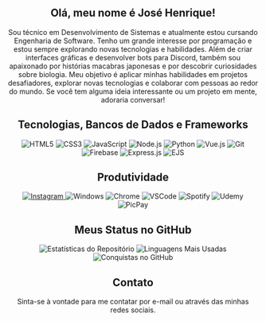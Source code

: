 <h2 align="center">Olá, meu nome é José Henrique!</h2>
<p align="center">Sou técnico em Desenvolvimento de Sistemas e atualmente estou cursando Engenharia de Software. Tenho um grande interesse por programação e estou sempre explorando novas tecnologias e habilidades. Além de criar interfaces gráficas e desenvolver bots para Discord, também sou apaixonado por histórias macabras japonesas e por descobrir curiosidades sobre biologia. Meu objetivo é aplicar minhas habilidades em projetos desafiadores, explorar novas tecnologias e colaborar com pessoas ao redor do mundo. Se você tem alguma ideia interessante ou um projeto em mente, adoraria conversar!</p>

<h2 align="center">Tecnologias, Bancos de Dados e Frameworks</h2>
<p align="center">
  <img src="https://img.shields.io/badge/HTML5-101010?style=for-the-badge&logo=html5&logoColor=e34f26" alt="HTML5"/>
  <img src="https://img.shields.io/badge/CSS3-101010?style=for-the-badge&logo=css3&logoColor=00afe1" alt="CSS3"/>
  
  <img src="https://img.shields.io/badge/JavaScript-101010?style=for-the-badge&logo=javascript&logoColor=f7df1e" alt="JavaScript"/>
  <img src="https://img.shields.io/badge/Node.js-101010?style=for-the-badge&logo=node.js&logoColor=6cc24a" alt="Node.js"/>
  <img src="https://img.shields.io/badge/Python-101010?style=for-the-badge&logo=python&logoColor=2a4e6c" alt="Python"/>
  
  <img src="https://img.shields.io/badge/Vue.js-101010?style=for-the-badge&logo=vue.js&logoColor=42b883" alt="Vue.js"/>
  <img src="https://img.shields.io/badge/Git-101010?style=for-the-badge&logo=git&logoColor=c9510c" alt="Git"/>
  
  <img src="https://img.shields.io/badge/Firebase-101010?style=for-the-badge&logo=firebase&logoColor=e66000" alt="Firebase"/>
  <img src="https://img.shields.io/badge/Express.js-101010?style=for-the-badge&logo=express&logoColor=white" alt="Express.js"/>
  <img src="https://img.shields.io/badge/EJS-101010?style=for-the-badge&logo=ejs&logoColor=ffd400" alt="EJS"/>
</p>

<h2 align="center">Produtividade</h2>
<p align="center">
  <a href="https://instagram.com/henrilima.llsh" target="_blank">
    <img src="https://img.shields.io/badge/Instagram-101010?style=for-the-badge&logo=instagram&logoColor=E4405F" alt="Instagram"/>
  </a>
  <img src="https://img.shields.io/badge/Windows-101010?style=for-the-badge&logo=windows&logoColor=0078D6" alt="Windows"/>
  <img src="https://img.shields.io/badge/Chrome-101010?style=for-the-badge&logo=google-chrome&logoColor=f2f2f2" alt="Chrome"/>
  <img src="https://img.shields.io/badge/Visual_Studio_Code-101010?style=for-the-badge&logo=vs-code&logoColor=f2f2f2" alt="VSCode"/>
  <img src="https://img.shields.io/badge/Spotify-101010?&style=for-the-badge&logo=spotify&logoColor=1ED760" alt="Spotify"/>
  <img src="https://img.shields.io/badge/Udemy-101010?style=for-the-badge&logo=Udemy&logoColor=EC5252" alt="Udemy"/>
  <img src="https://img.shields.io/badge/PicPay-101010?style=for-the-badge&logo=picpay&logoColor=21C25E" alt="PicPay"/>
</p>

<h2 align="center">Meus Status no GitHub</h2>
<p align="center">
  <img src="https://github-readme-stats.vercel.app/api?username=henrilima&show_icons=false&locale=pt-br&theme=dark&icon_color=white" alt="Estatísticas do Repositório"/>
  <img src="https://github-readme-stats.vercel.app/api/top-langs/?username=henrilima&locale=pt-br&theme=dark" alt="Linguagens Mais Usadas"/>
  <img src="https://github-profile-trophy.vercel.app/?username=henrilima&theme=dark&column=4&margin-w=4&margin-h=4&no-bg=true&no-frame=true&locale=pt-br" alt="Conquistas no GitHub"/>
</p>

<h2 align="center">Contato</h2>
<p align="center">Sinta-se à vontade para me contatar por e-mail ou através das minhas redes sociais.</p>
